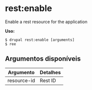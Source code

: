 # rest:enable
Enable a rest resource for the application

**Uso:**
```
$ drupal rest:enable [arguments] 
$ ree  
```

## Argumentos disponíveis
Argumento | Detalhes
---------|-------------
resource-id | Rest ID
